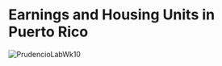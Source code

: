 

 # Earnings and Housing Units in Puerto Rico
![PrudencioLabWk10](https://user-images.githubusercontent.com/78438945/114283079-ee6c5580-9a15-11eb-8206-e603f918e9a5.jpg)
